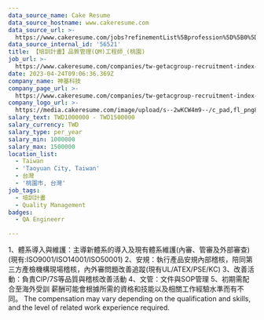 ```yaml
---
data_source_name: Cake Resume
data_source_hostname: www.cakeresume.com
data_source_url: >-
  https://www.cakeresume.com/jobs?refinementList%5Bprofession%5D%5B0%5D=engineering_qa-engineer&refinementList%5Bsalary_currency%5D=TWD&range%5Bsalary_range%5D%5Bmin%5D=800096
data_source_internal_id: '56521'
title: 【培訓計畫】品質管理(QM)工程師_(桃園)
job_url: >-
  https://www.cakeresume.com/companies/tw-getacgroup-recruitment-index-php-index_id-7/jobs/ea87f9
date: 2023-04-24T09:06:36.369Z
company_name: 神基科技
company_page_url: >-
  https://www.cakeresume.com/companies/tw-getacgroup-recruitment-index-php-index_id-7
company_logo_url: >-
  https://media.cakeresume.com/image/upload/s--2wKCW4m9--/c_pad,fl_png8,h_200,w_200/v1665049350/leaytytcconbe4ysxlhg.png
salary_text: TWD1000000 - TWD1500000
salary_currency: TWD
salary_type: per_year
salary_min: 1000000
salary_max: 1500000
location_list:
  - Taiwan
  - 'Taoyuan City, Taiwan'
  - 台灣
  - '桃園市, 台灣'
job_tags:
  - 培訓計畫
  - Quality Management
badges:
  - QA Engineerr

---
```


1、體系導入與維護：主導新體系的導入及現有體系維護(內審、管審及外部審查)(現有:ISO9001/ISO14001/ISO50001) 2、安規：執行產品安規內部稽核，陪同第三方產檢機構現場稽核，內外審問題改善追蹤(現有UL/ATEX/PSE/KC) 3、改善活動：負責CIP/7S等品質與稽核改善活動 4、文管：文件與SOP管理 5、初期需配合至海外受訓 薪酬可能會根據所需的資格和技能以及相關工作經驗水準而有不同。 The compensation may vary depending on the qualification and skills, and the level of related work experience required.